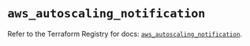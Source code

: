 # `aws_autoscaling_notification`

Refer to the Terraform Registry for docs: [`aws_autoscaling_notification`](https://registry.terraform.io/providers/hashicorp/aws/6.13.0/docs/resources/autoscaling_notification).
